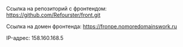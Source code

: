 Ссылка на репозиторий с фронтендом: https://github.com/Refourster/front.git

Ссылка на домен фронтенда: https://fronpe.nomoredomainswork.ru

IP-адрес: 158.160.168.5